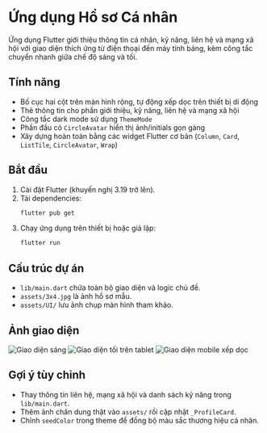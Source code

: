 # Ứng dụng Hồ sơ Cá nhân

Ứng dụng Flutter giới thiệu thông tin cá nhân, kỹ năng, liên hệ và mạng xã hội với giao diện thích ứng từ điện thoại đến máy tính bảng, kèm công tắc chuyển nhanh giữa chế độ sáng và tối.

## Tính năng
- Bố cục hai cột trên màn hình rộng, tự động xếp dọc trên thiết bị di động
- Thẻ thông tin cho phần giới thiệu, kỹ năng, liên hệ và mạng xã hội
- Công tắc dark mode sử dụng `ThemeMode`
- Phần đầu có `CircleAvatar` hiển thị ảnh/initials gọn gàng
- Xây dựng hoàn toàn bằng các widget Flutter cơ bản (`Column`, `Card`, `ListTile`, `CircleAvatar`, `Wrap`)

## Bắt đầu
1. Cài đặt Flutter (khuyến nghị 3.19 trở lên).
2. Tải dependencies:
   ```bash
   flutter pub get
   ```
3. Chạy ứng dụng trên thiết bị hoặc giả lập:
   ```bash
   flutter run
   ```

## Cấu trúc dự án
- `lib/main.dart` chứa toàn bộ giao diện và logic chủ đề.
- `assets/3x4.jpg` là ảnh hồ sơ mẫu.
- `assets/UI/` lưu ảnh chụp màn hình tham khảo.

## Ảnh giao diện
![Giao diện sáng](assets/UI/ui1.png)
![Giao diện tối trên tablet](assets/UI/ui2.png)
![Giao diện mobile xếp dọc](assets/UI/ui3.png)

## Gợi ý tùy chỉnh
- Thay thông tin liên hệ, mạng xã hội và danh sách kỹ năng trong `lib/main.dart`.
- Thêm ảnh chân dung thật vào `assets/` rồi cập nhật `_ProfileCard`.
- Chỉnh `seedColor` trong theme để đồng bộ màu sắc thương hiệu cá nhân.
